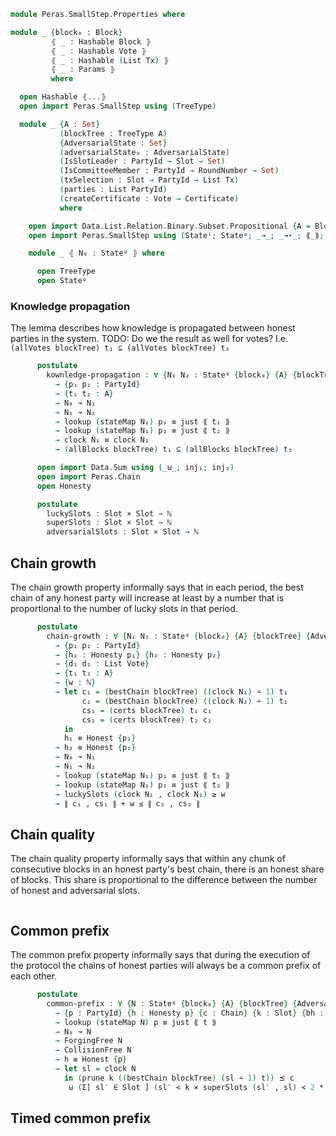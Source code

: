 ```agda
module Peras.SmallStep.Properties where
```

<!--
```agda
open import Data.Bool using (Bool)
open import Data.List using (List)
open import Data.Maybe using (just)
open import Data.Nat using (ℕ; _∸_; _<_; _≤_; _≥_; _*_; _+_)
open import Data.Product using (Σ; _,_; ∃; Σ-syntax; ∃-syntax; _×_; proj₁; proj₂)

open import Peras.Block using (PartyId; Honesty; Block; Slot; Tx; PartyIdO; Certificate)
open import Peras.Chain using (RoundNumber; Vote)
open import Peras.Crypto using (Hashable)
open import Peras.Params using (Params)

open import Data.Tree.AVL.Map PartyIdO as M using (Map; lookup; insert; empty)

import Relation.Binary.PropositionalEquality as Eq
open Eq using (_≡_; refl; cong; sym; subst; trans)
```
-->

```agda
module _ {block₀ : Block}
         ⦃ _ : Hashable Block ⦄
         ⦃ _ : Hashable Vote ⦄
         ⦃ _ : Hashable (List Tx) ⦄
         ⦃ _ : Params ⦄
         where

  open Hashable ⦃...⦄
  open import Peras.SmallStep using (TreeType)

  module _ {A : Set}
           (blockTree : TreeType A)
           {AdversarialState : Set}
           (adversarialState₀ : AdversarialState)
           (IsSlotLeader : PartyId → Slot → Set)
           (IsCommitteeMember : PartyId → RoundNumber → Set)
           (txSelection : Slot → PartyId → List Tx)
           (parties : List PartyId)
           (createCertificate : Vote → Certificate)
           where

    open import Data.List.Relation.Binary.Subset.Propositional {A = Block} using (_⊆_)
    open import Peras.SmallStep using (Stateˡ; Stateᵍ; _↝_; _↝⋆_; ⟪_⟫; CollisionFree; ForgingFree)
```
```agda
    module _ ⦃ N₀ : Stateᵍ ⦄ where

      open TreeType
      open Stateᵍ
```
### Knowledge propagation

The lemma describes how knowledge is propagated between honest parties in the system.
TODO: Do we the result as well for votes? I.e. `(allVotes blockTree) t₁ ⊆ (allVotes blockTree) t₂`

```agda
      postulate
        kownledge-propagation : ∀ {N₁ N₂ : Stateᵍ {block₀} {A} {blockTree} {AdversarialState} {adversarialState₀} {IsSlotLeader} {IsCommitteeMember} {txSelection} {parties} {createCertificate}}
          → {p₁ p₂ : PartyId}
          → {t₁ t₂ : A}
          → N₀ ↝ N₁
          → N₁ ↝ N₂
          → lookup (stateMap N₁) p₁ ≡ just ⟪ t₁ ⟫
          → lookup (stateMap N₁) p₂ ≡ just ⟪ t₂ ⟫
          → clock N₁ ≡ clock N₂
          → (allBlocks blockTree) t₁ ⊆ (allBlocks blockTree) t₂
```

```agda
      open import Data.Sum using (_⊎_; inj₁; inj₂)
      open import Peras.Chain
      open Honesty

      postulate
        luckySlots : Slot × Slot → ℕ
        superSlots : Slot × Slot → ℕ
        adversarialSlots : Slot × Slot → ℕ
```
## Chain growth

The chain growth property informally says that in each period, the best chain of any honest
party will increase at least by a number that is proportional to the number of lucky slots in
that period.

```agda
      postulate
        chain-growth : ∀ {N₁ N₂ : Stateᵍ {block₀} {A} {blockTree} {AdversarialState} {adversarialState₀} {IsSlotLeader} {IsCommitteeMember} {txSelection} {parties} {createCertificate}}
          → {p₁ p₂ : PartyId}
          → {h₁ : Honesty p₁} {h₂ : Honesty p₂}
          → {d₁ d₂ : List Vote}
          → {t₁ t₂ : A}
          → {w : ℕ}
          → let c₁ = (bestChain blockTree) ((clock N₁) ∸ 1) t₁
                c₂ = (bestChain blockTree) ((clock N₂) ∸ 1) t₂
                cs₁ = (certs blockTree) t₁ c₁
                cs₂ = (certs blockTree) t₂ c₂
            in
            h₁ ≡ Honest {p₁}
          → h₂ ≡ Honest {p₂}
          → N₀ ↝ N₁
          → N₁ ↝ N₂
          → lookup (stateMap N₁) p₁ ≡ just ⟪ t₁ ⟫
          → lookup (stateMap N₁) p₂ ≡ just ⟪ t₂ ⟫
          → luckySlots (clock N₁ , clock N₂) ≥ w
          → ∥ c₁ , cs₁ ∥ + w ≤ ∥ c₂ , cs₂ ∥
```

## Chain quality

The chain quality property informally says that within any chunk of consecutive blocks in an
honest party's best chain, there is an honest share of blocks. This share is proportional to
the difference between the number of honest and adversarial slots.

```agda

```

## Common prefix

The common prefix property informally says that during the execution of the protocol the
chains of honest parties will always be a common prefix of each other.

```agda
      postulate
        common-prefix : ∀ {N : Stateᵍ {block₀} {A} {blockTree} {AdversarialState} {adversarialState₀} {IsSlotLeader} {IsCommitteeMember} {txSelection} {parties}}
          → {p : PartyId} {h : Honesty p} {c : Chain} {k : Slot} {bh : List Block} {t : A}
          → lookup (stateMap N) p ≡ just ⟪ t ⟫
          → N₀ ↝ N
          → ForgingFree N
          → CollisionFree N
          → h ≡ Honest {p}
          → let sl = clock N
            in (prune k ((bestChain blockTree) (sl ∸ 1) t)) ⪯ c
             ⊎ (Σ[ sl′ ∈ Slot ] (sl′ < k × superSlots (sl′ , sl) < 2 * adversarialSlots (sl′ , sl)))
```
## Timed common prefix

```agda

```
